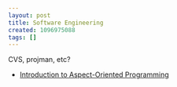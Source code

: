 ```yaml
---
layout: post
title: Software Engineering
created: 1096975088
tags: []
---
```

CVS, projman, etc?

* [Introduction to Aspect-Oriented Programming](http://www.onjava.com/lpt/a/4448)

